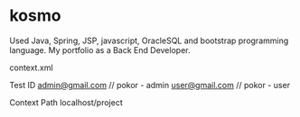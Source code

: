 # kosmo
Used Java, Spring, JSP, javascript, OracleSQL and bootstrap programming language. My portfolio as a Back End Developer.


context.xml

Test ID admin@gmail.com // pokor - admin user@gmail.com // pokor - user

Context Path localhost/project
